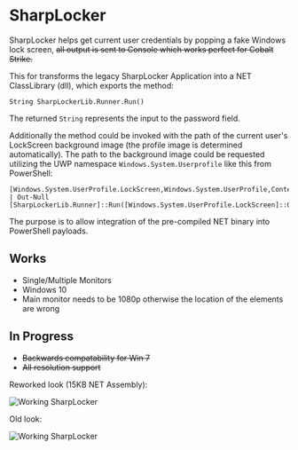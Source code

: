 # SharpLocker

SharpLocker helps get current user credentials by popping a fake Windows lock screen, ~~all output is sent to Console which works perfect for Cobalt Strike.~~

This for transforms the legacy SharpLocker Application into a NET ClassLibrary (dll), which exports the method:

```
String SharpLockerLib.Runner.Run()
```

The returned `String` represents the input to the password field.

Additionally the method could be invoked with the path of the current user's LockScreen background image (the profile image is determined automatically).
The path to the background image could be requested utilizing the UWP namespace `Windows.System.Userprofile` like this from PowerShell:

```
[Windows.System.UserProfile.LockScreen,Windows.System.UserProfile,ContentType=WindowsRuntime] | Out-Null
[SharpLockerLib.Runner]::Run([Windows.System.UserProfile.LockScreen]::OriginalImageFile.AbsolutePath)
```


The purpose is to allow integration of the pre-compiled NET binary into PowerShell payloads.

## Works
* Single/Multiple Monitors
* Windows 10
* Main monitor needs to be 1080p otherwise the location of the elements are wrong

## In Progress
* ~~Backwards compatability for Win 7~~ 
* ~~All resolution support~~

Reworked look (15KB NET Assembly):

![Working SharpLocker](https://raw.githubusercontent.com/mame82/SharpLocker/netassembly/sharplocker_reworked.png)


Old look:

![Working SharpLocker](https://github.com/mame82/SharpLocker/blob/master/sharplocker.png?raw=true)
